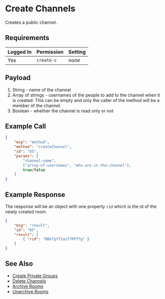 # Create Channels

Creates a public channel.

## Requirements

| Logged In | Permission | Setting |
| --- | --- | --- |
| Yes | `create-c` | _none_ |

## Payload

1. String - name of the channel
2. Array of strings - usernames of the people to add to the channel when it is created. This can be empty and only the caller of the method will be a member of the channel.
3. Boolean - whether the channel is read only or not

## Example Call

```json
{
    "msg": "method",
    "method": "createChannel",
    "id": "85",
    "params": [
        "channel-name",
        ["array-of-usernames", "who-are-in-the-channel"],
        true/false
    ]
}
```

## Example Response

The response will be an object with one property `rid` which is the id of the newly created room.

```json
{
    "msg": "result",
    "id": "85",
    "result": [
        { "rid": "BBkfgYT2azf7RPTTg" }
    ]
}
```

## See Also

- [Create Private Groups][1]
- [Delete Channels][2]
- [Archive Rooms][3]
- [Unarchive Rooms][4]

[1]:../20.%20Create%20Private%20Groups
[2]:../21.%20Delete%20Rooms
[3]:../22.%20Archive%20Rooms
[4]:../23.%20Unarchive%20Rooms

